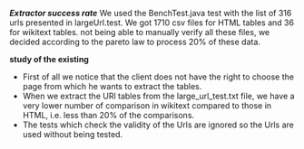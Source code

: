 **_Extractor success rate_**
We used the BenchTest.java test with the list of 316 urls presented in largeUrl.test.
We got 1710 csv files for HTML tables and 36 for wikitext tables.
not being able to manually verify all these files, 
we decided according to the pareto law to process 20% of these data.

**study of the existing**
- First of all we notice that the client does not have the right to choose the page from which he wants to extract the tables.
- When we extract the URl tables from the large_url_test.txt file, we have a very lower number of comparison in wikitext compared to those in HTML, i.e. less than 20% of the comparisons.
- The tests which check the validity of the Urls are ignored so the Urls are used without being tested.
